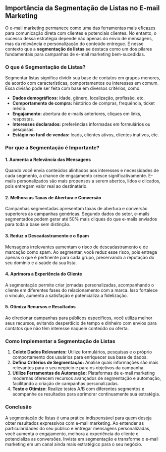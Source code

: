 
## Importância da Segmentação de Listas no E-mail Marketing

O e-mail marketing permanece como uma das ferramentas mais eficazes para comunicação direta com clientes e potenciais clientes. No entanto, o sucesso dessa estratégia depende não apenas do envio de mensagens, mas da relevância e personalização do conteúdo entregue. É nesse contexto que a **segmentação de listas** se destaca como um dos pilares fundamentais para campanhas de e-mail marketing bem-sucedidas.

### O que é Segmentação de Listas?

Segmentar listas significa dividir sua base de contatos em grupos menores, de acordo com características, comportamentos ou interesses em comum. Essa divisão pode ser feita com base em diversos critérios, como:

- **Dados demográficos:** idade, gênero, localização, profissão, etc.
- **Comportamento de compra:** histórico de compras, frequência, ticket médio.
- **Engajamento:** abertura de e-mails anteriores, cliques em links, respostas.
- **Interesses declarados:** preferências informadas em formulários ou pesquisas.
- **Estágio no funil de vendas:** leads, clientes ativos, clientes inativos, etc.

### Por que a Segmentação é Importante?

#### 1. **Aumenta a Relevância das Mensagens**

Quando você envia conteúdos alinhados aos interesses e necessidades de cada segmento, a chance de engajamento cresce significativamente. E-mails personalizados são mais propensos a serem abertos, lidos e clicados, pois entregam valor real ao destinatário.

#### 2. **Melhora as Taxas de Abertura e Conversão**

Campanhas segmentadas apresentam taxas de abertura e conversão superiores às campanhas genéricas. Segundo dados do setor, e-mails segmentados podem gerar até 50% mais cliques do que e-mails enviados para toda a base sem distinção.

#### 3. **Reduz o Descadastramento e o Spam**

Mensagens irrelevantes aumentam o risco de descadastramento e de marcação como spam. Ao segmentar, você reduz esse risco, pois entrega apenas o que é pertinente para cada grupo, preservando a reputação do seu domínio e a saúde da sua lista.

#### 4. **Aprimora a Experiência do Cliente**

A segmentação permite criar jornadas personalizadas, acompanhando o cliente em diferentes fases do relacionamento com a marca. Isso fortalece o vínculo, aumenta a satisfação e potencializa a fidelização.

#### 5. **Otimiza Recursos e Resultados**

Ao direcionar campanhas para públicos específicos, você utiliza melhor seus recursos, evitando desperdício de tempo e dinheiro com envios para contatos que não têm interesse naquele conteúdo ou oferta.

### Como Implementar a Segmentação de Listas

1. **Colete Dados Relevantes:** Utilize formulários, pesquisas e o próprio comportamento dos usuários para enriquecer sua base de dados.
2. **Defina Critérios de Segmentação:** Analise quais informações são mais relevantes para o seu negócio e para os objetivos da campanha.
3. **Utilize Ferramentas de Automação:** Plataformas de e-mail marketing modernas oferecem recursos avançados de segmentação e automação, facilitando a criação de campanhas personalizadas.
4. **Teste e Otimize:** Realize testes A/B com diferentes segmentos e acompanhe os resultados para aprimorar continuamente sua estratégia.

### Conclusão

A segmentação de listas é uma prática indispensável para quem deseja obter resultados expressivos com e-mail marketing. Ao entender as particularidades do seu público e entregar mensagens personalizadas, você aumenta o engajamento, melhora a experiência do cliente e potencializa as conversões. Invista em segmentação e transforme o e-mail marketing em um canal ainda mais estratégico para o seu negócio.
```
